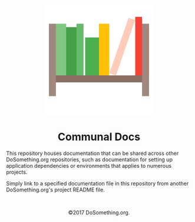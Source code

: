 <p align="center">
  <img alt="documentation shelf icon" src="https://raw.githubusercontent.com/DoSomething/communal-docs/master/assets/document_library_shelf.png" width="300">
</p>

<h1 align="center">Communal Docs</h1>

This repository houses documentation that can be shared across other DoSomething.org repositories, such as documentation for setting up application dependencies or environments that applies to numerous projects. 

Simply link to a specified documentation file in this repository from another DoSomething.org's project README file.

<br />

<p align="center">©2017 DoSomething.org.</p>